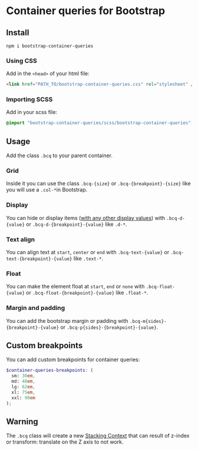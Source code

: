 # Container queries for Bootstrap

## Install

```shell
npm i bootstrap-container-queries
```

### Using CSS

Add in the `<head>` of your html file:

```html
<link href="PATH_TO/bootstrap-container-queries.css" rel="stylesheet" />
```

### Importing SCSS

Add in your scss file:

```scss
@import "bootstrap-container-queries/scss/bootstrap-container-queries";
```

## Usage

Add the class `.bcq` to your parent container.

### Grid

Inside it you can use the class `.bcq-{size}` or `.bcq-{breakpoint}-{size}` like you will use a `.col-*`in Bootstrap.

### Display

You can hide or display items ([with any other display values](https://getbootstrap.com/docs/5.3/utilities/display/#notation)) with `.bcq-d-{value}` or `.bcq-d-{breakpoint}-{value}` like `.d-*`.

### Text align

You can align text at `start`, `center` or `end` with `.bcq-text-{value}` or `.bcq-text-{breakpoint}-{value}` like `.text-*`.

### Float

You can make the element float at `start`, `end` or `none` with `.bcq-float-{value}` or `.bcq-float-{breakpoint}-{value}` like `.float-*`.

### Margin and padding

You can add the bootstrap margin or padding with `.bcq-m{sides}-{breakpoint}-{value}` or `.bcq-p{sides}-{breakpoint}-{value}`.

## Custom breakpoints

You can add custom breakpoints for container queries:

```scss
$container-queries-breakpoints: (
  sm: 30em,
  md: 48em,
  lg: 62em,
  xl: 75em,
  xxl: 90em
);
```

## Warning

The `.bcq` class will create a new [Stacking Context](https://developer.mozilla.org/en-US/docs/Web/CSS/CSS_positioned_layout/Understanding_z-index/Stacking_context) that can result of z-index or transform: translate on the Z axis to not work.
